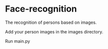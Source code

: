# Face-recognition
The recognition of persons based on images.

Add your person images in the images directory.

Run main.py
